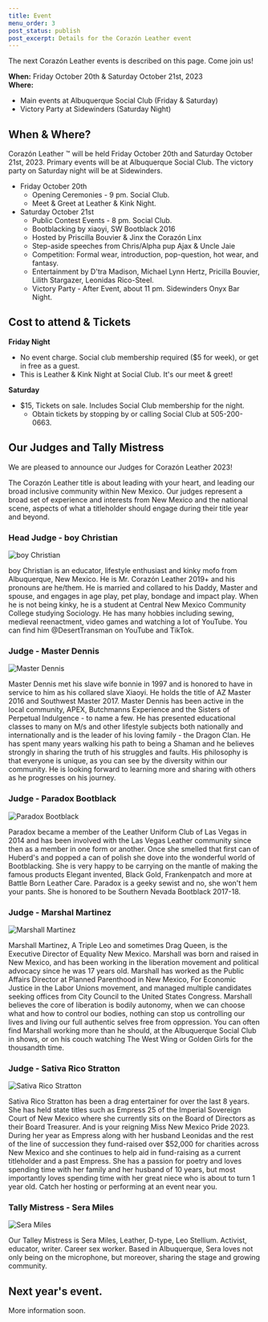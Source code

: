```yaml
---
title: Event
menu_order: 3
post_status: publish
post_excerpt: Details for the Corazón Leather event
---
```


The next Corazón Leather events is described on this page. Come join us!

**When:** Friday October 20th & Saturday October 21st, 2023 <br>
**Where:**
* Main events at Albuquerque Social Club (Friday & Saturday)
* Victory Party at Sidewinders (Saturday Night)


## When & Where?

Corazón Leather &#8482; will be held Friday October 20th and Saturday October 21st, 2023. Primary events will be at Albuquerque Social Club. The victory party on Saturday night will be at Sidewinders.
* Friday October 20th
	* Opening Ceremonies - 9 pm. Social Club.
	* Meet & Greet at Leather & Kink Night.
* Saturday October 21st
	* Public Contest Events - 8 pm. Social Club.
	* Bootblacking by xiaoyi, SW Bootblack 2016
	* Hosted by Priscilla Bouvier & Jinx the Corazón Linx
	* Step-aside speeches from Chris/Alpha pup Ajax & Uncle Jaie
	* Competition: Formal wear, introduction, pop-question, hot wear, and fantasy.
	* Entertainment by D'tra Madison, Michael Lynn Hertz, Pricilla Bouvier, Lilith Stargazer, Leonidas Rico-Steel.
	* Victory Party - After Event, about 11 pm. Sidewinders Onyx Bar Night.


## Cost to attend & Tickets

**Friday Night**
* No event charge. Social club membership required ($5 for week), or get in free as a guest.
* This is Leather & Kink Night at Social Club. It's our meet & greet!

**Saturday**
* $15, Tickets on sale. Includes Social Club membership for the night.
	* Obtain tickets by stopping by or calling Social Club at 505-200-0663.


## Our Judges and Tally Mistress

We are pleased to announce our Judges for Corazón Leather 2023!

The Corazón Leather title is about leading with your heart, and leading our broad inclusive community within New Mexico. Our judges represent a broad set of experience and interests from New Mexico and the national scene, aspects of what a titleholder should engage during their title year and beyond.

### Head Judge - boy Christian

![boy Christian](/_images/judges/boy-christian.png "boy Christian, Head Judge")

boy Christian is an educator, lifestyle enthusiast and kinky mofo from Albuquerque, New Mexico. He is Mr. Corazón Leather 2019+ and his pronouns are he/them. He is married and collared to his Daddy, Master and spouse, and engages in age play, pet play, bondage and impact play. When he is not being kinky, he is a student at Central New Mexico Community College studying Sociology. He has many hobbies including sewing, medieval reenactment, video games and watching a lot of YouTube. You can find him @DesertTransman on YouTube and TikTok.

### Judge - Master Dennis

![Master Dennis](/_images/judges/master-dennis.png "Master Dennis, Judge")

Master Dennis met his slave wife bonnie in 1997 and is honored to have in service to him as his collared slave Xiaoyi. He holds the title of AZ Master 2016 and Southwest Master 2017. Master Dennis has been active in the local community, APEX, Butchmanns Experience and the Sisters of Perpetual Indulgence - to name a few. He has presented educational classes to many on M/s and other lifestyle subjects both nationally and internationally and is the leader of his loving family - the Dragon Clan. He has spent many years walking his path to being a Shaman and he believes strongly in sharing the truth of his struggles and faults. His philosophy is that everyone is unique, as you can see by the diversity within our community. He is looking forward to learning more and sharing with others as he progresses on his journey.

### Judge - Paradox Bootblack

![Paradox Bootblack](/_images/judges/paradox-bootblack.png "Paradox Bootblack, Judge")

Paradox became a member of the Leather Uniform Club of Las Vegas in 2014 and has been involved with the Las Vegas Leather community since then as a member in one form or another. Once she smelled that first can of Huberd's and popped a  can of polish she dove into the wonderful world of Bootblacking. She is very happy to be carrying on the mantle of making the famous products Elegant  invented, Black Gold, Frankenpatch and more at Battle Born Leather Care. Paradox is a geeky sewist and no, she won't hem your pants. She is honored to be Southern Nevada Bootblack 2017-18.

### Judge - Marshal Martinez

![Marshall Martinez](/_images/judges/marshall-martinez.png "Marshall Martinez, Judge")

Marshall Martinez, A Triple Leo and sometimes Drag Queen, is the Executive Director of Equality New Mexico. Marshall was born and raised in New Mexico, and has been working in the liberation movement and political advocacy since he was 17 years old. Marshall has worked as the Public Affairs Director at Planned Parenthood in New Mexico, For Economic Justice in the Labor Unions movement, and managed multiple candidates seeking offices from City Council to the United States Congress. Marshall believes the core of liberation is bodily autonomy, when we can choose what and how to control our bodies, nothing can stop us controlling our lives and living our full authentic selves free from oppression. You can often find Marshall working more than he should, at the Albuquerque Social Club in shows, or on his couch watching The West Wing or Golden Girls for the thousandth time.

### Judge - Sativa Rico Stratton

![Sativa Rico Stratton](/_images/judges/sativa-rico-stratton.png "Sativa Rico Stratton, Judge")

Sativa Rico Stratton has been a drag entertainer for over the last 8 years. She has held state titles such as Empress 25 of the Imperial Sovereign Court of New Mexico where she currently sits on the Board of Directors as their Board Treasurer. And is your reigning Miss New Mexico Pride 2023. During her year as Empress along with her husband Leonidas and the rest of the line of succession they fund-raised over $52,000 for charities across New Mexico and she continues to help aid in fund-raising as a current titleholder and a past Empress. She has a passion for poetry and loves spending time with her family and her husband of 10 years, but most importantly loves spending time with her great niece who is about to turn 1 year old. Catch her hosting or performing at an event near you.

### Tally Mistress - Sera Miles

![Sera Miles](/_images/judges/sera-miles.png "Sera Miles, Tally Mistress")

Our Talley Mistress is Sera Miles, Leather, D-type, Leo Stellium. Activist, educator, writer. Career sex worker. Based in Albuquerque, Sera loves not only being on the microphone, but moreover, sharing the stage and growing community.


## Next year's event.

More information soon.
